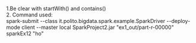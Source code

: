 1.Be clear with startWith() and contains()  
2. Command used:  
spark-submit --class it.polito.bigdata.spark.example.SparkDriver --deploy-mode client --master local SparkProject2.jar "ex1_out/part-r-00000" sparkEx12 "ho"
